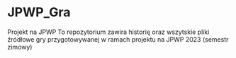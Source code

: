 # JPWP_Gra
Projekt na JPWP
To repozytorium zawira historię oraz wszytskie pliki źródłowe gry przygotowywanej
w ramach projektu na JPWP 2023 (semestr zimowy)
